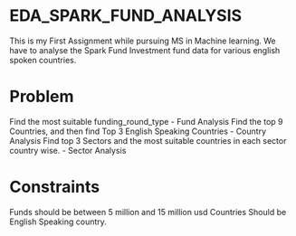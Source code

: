 # EDA_SPARK_FUND_ANALYSIS
This is my First Assignment while pursuing MS in Machine learning. We have to analyse the Spark Fund Investment fund data for various english spoken countries.

# Problem 
Find the most suitable funding_round_type - Fund Analysis
Find the top 9 Countries, and then find Top 3 English Speaking Countries - Country Analysis
Find top 3 Sectors and the most suitable countries in each sector country wise. - Sector Analysis

# Constraints
Funds should be between 5 million and 15 million usd
Countries Should be English Speaking country.


